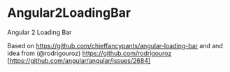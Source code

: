 # Angular2LoadingBar
Angular 2 Loading Bar

Based on https://github.com/chieffancypants/angular-loading-bar and
and idea from
(@rodrigouroz) https://github.com/rodrigouroz [https://github.com/angular/angular/issues/2684]
